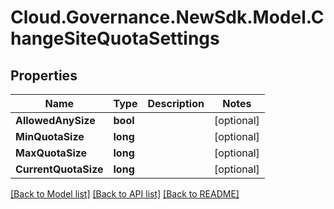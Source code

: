 # Cloud.Governance.NewSdk.Model.ChangeSiteQuotaSettings
## Properties

Name | Type | Description | Notes
------------ | ------------- | ------------- | -------------
**AllowedAnySize** | **bool** |  | [optional] 
**MinQuotaSize** | **long** |  | [optional] 
**MaxQuotaSize** | **long** |  | [optional] 
**CurrentQuotaSize** | **long** |  | [optional] 

[[Back to Model list]](../README.md#documentation-for-models) [[Back to API list]](../README.md#documentation-for-api-endpoints) [[Back to README]](../README.md)

